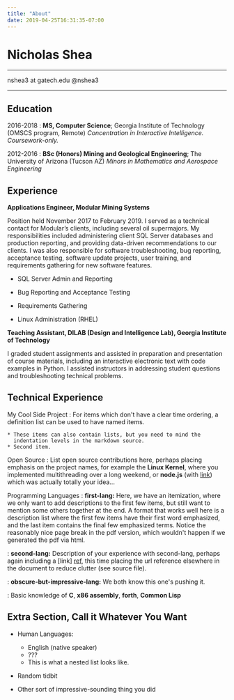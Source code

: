 ```yaml
---
title: "About"
date: 2019-04-25T16:31:35-07:00
---
```


Nicholas Shea
============

------------------
nshea3 at gatech.edu
@nshea3
   
------------------

Education
---------

2016-2018
:   **MS, Computer Science**; Georgia Institute of Technology (OMSCS program, Remote)
*Concentration in Interactive Intelligence. Coursework-only.*

2012-2016
:   **BSc (Honors) Mining and Geological Engineering**; The University of Arizona (Tucson AZ)
*Minors in Mathematics and Aerospace Engineering*

Experience
----------

**Applications Engineer, Modular Mining Systems**

Position held November 2017 to February 2019. I served as a technical contact for Modular’s clients, including several oil supermajors. My responsibilities included administering client SQL Server databases and production reporting, and providing data-driven recommendations to our clients. I was also responsible for software troubleshooting, bug reporting, acceptance testing, software update projects, user training, and requirements gathering for new software features.


* SQL Server Admin and Reporting

* Bug Reporting and Acceptance Testing

* Requirements Gathering

* Linux Administration (RHEL)

**Teaching Assistant, DILAB (Design and Intelligence Lab), Georgia Institute of Technology**

I graded student assignments and assisted in preparation and presentation of course materials, including an interactive electronic text with code examples in Python. I assisted instructors in addressing student questions and troubleshooting technical problems.

Technical Experience
--------------------

My Cool Side Project
:   For items which don't have a clear time ordering, a definition
    list can be used to have named items.

    * These items can also contain lists, but you need to mind the
      indentation levels in the markdown source.
    * Second item.

Open Source
:   List open source contributions here, perhaps placing emphasis on
    the project names, for example the **Linux Kernel**, where you
    implemented multithreading over a long weekend, or **node.js**
    (with [link](http://nodejs.org)) which was actually totally
    your idea...

Programming Languages
:   **first-lang:** Here, we have an itemization, where we only want
    to add descriptions to the first few items, but still want to
    mention some others together at the end. A format that works well
    here is a description list where the first few items have their
    first word emphasized, and the last item contains the final few
    emphasized terms. Notice the reasonably nice page break in the pdf
    version, which wouldn't happen if we generated the pdf via html.

:   **second-lang:** Description of your experience with second-lang,
    perhaps again including a [link] [ref], this time placing the url
    reference elsewhere in the document to reduce clutter (see source
    file). 

:   **obscure-but-impressive-lang:** We both know this one's pushing
    it.

:   Basic knowledge of **C**, **x86 assembly**, **forth**, **Common Lisp**

[ref]: https://github.com/githubuser/superlongprojectname

Extra Section, Call it Whatever You Want
----------------------------------------

* Human Languages:

     * English (native speaker)
     * ???
     * This is what a nested list looks like.

* Random tidbit

* Other sort of impressive-sounding thing you did
